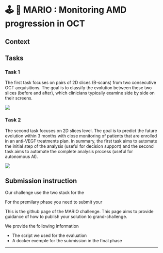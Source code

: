 # 🕹️ 🍄 MARIO : Monitoring AMD progression in OCT


## Context



## Tasks

### Task 1 

The first task focuses on pairs of 2D slices (B-scans) from two consecutive OCT acquisitions. The goal is to classify the evolution between these two slices (before and after), which clinicians typically examine side by side on their screens.

![](./MARIO-Challenge-MICCAI-2024/images/mario_task_1.png)

### Task 2

The second task focuses on 2D slices level. The goal is to predict the future evolution within 3 months with close monitoring of patients that are enrolled in an anti-VEGF treatments plan. In summary, the first task aims to automate the initial step of the analysis (useful for decision support) and the second task aims to automate the complete analysis process (useful for autonomous AI).

![](./MARIO-Challenge-MICCAI-2024/images/mario_task_2.png)


## Submission instruction

Our challenge use the two stack for the 

For the premilary phase you need to submit your 


This is the github page of the MARIO challenge. This page aims to provide guidance of how to publish your solution to grand-challenge.

We provide the following information

- The script we used for the evaluation
- A docker exemple for the submission in the final phase 
---
